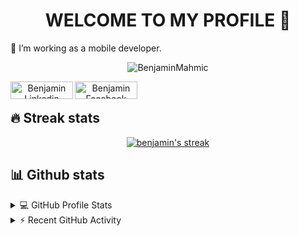 <h1 ![158561373-fb5ea325-2449-4f25-9619-a30dec5170ba](https://user-images.githubusercontent.com/78031951/170569691-1f0d5b09-3add-4f1a-83a3-ccebb28a8788.png)
align="center"><b>WELCOME TO MY PROFILE 👋</b></h1>

🔭 I’m working as a mobile developer.

<p align="center"> <img src="https://komarev.com/ghpvc/?username=codersangam&label=Views&color=green&style=plastic" alt="BenjaminMahmic" /> </p>

<p align="center">
 </a>
<a href="https://www.linkedin.com/in/benjamin97mahmic">
  <img align="left" alt="Benjamin Linkedin" width="100px" height="28px" src="https://img.shields.io/badge/LinkedIn-0077B5?style=for-the-badge&logo=linkedin&logoColor=white" />
</a>
<a href="https://www.facebook.com/benjamin97mahmic/">
  <img align="left" alt="Benjamin Facebook" width="100px" height="28px" src="https://img.shields.io/badge/Facebook-1DA1F2?style=for-the-badge&logo=facebook&logoColor=white&color=blue" />
</a>
</p>

<br/>

## 🔥 Streak stats

<p align="center">
  <a href="https://github.com/BenjaminMahmic">
    <img title="🔥 Get streak stats for your profile at git.io/streak-stats" alt="benjamin's streak" src="https://github-readme-streak-stats.herokuapp.com/?user=samih93&theme=monokai-metallian&hide_border=true"/>
  </a>
</p>

## 📊 Github stats

<details> 
  <summary>💻 GitHub Profile Stats</summary>
  <br/>
    <a href="https://github.com/BenjaminMahmic/"><img alt="samih's Github Stats" src="https://denvercoder1-github-readme-stats.vercel.app/api/?username=BenjaminMahmic&show_icons=true&count_private=true&theme=react&hide_border=true&bg_color=1F222E&title_color=F85D7F&icon_color=F8D866" height="192px"/></a>
  <a href="https://github.com/BenjaminMahmic"><img alt="DenverCoder1's Top Languages" src="https://github-readme-stats.vercel.app/api/top-langs/?username=BenjaminMahmic&langs_count=8&layout=compact&theme=react&hide_border=true&bg_color=1F222E&title_color=F85D7F&icon_color=F8D866&hide=Jupyter%20Notebook" height="192px"/></a>
  <br/>
</details>


<details>
  <summary>⚡ Recent GitHub Activity</summary>
  <br/>
  
<!-- https://github.com/BenjaminMahmic/github-readme-activity-graph -->
<a href="https://github.com/BenjaminMahmic"><img alt="DenverCoder1's Activity Graph" src="https://denvercoder1-activity-graph.herokuapp.com/graph/?username=BenjaminMahmic&bg_color=1F222E&color=F8D866&line=F85D7F&point=FFFFFF&hide_border=true" /></a>
  </details>

<br/>
